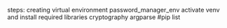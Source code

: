 steps:
 creating virtual environment password_manager_env
 activate venv and install required libraries
           cryptography argparse    #pip list




